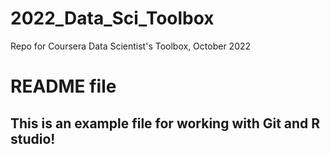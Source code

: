 # 2022_Data_Sci_Toolbox
Repo for Coursera Data Scientist's Toolbox, October 2022
# README file 

## This is an example file for working with Git and R studio! 
